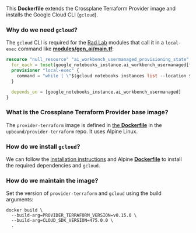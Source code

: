 This **Dockerfile** extends the Crossplane Terraform Provider image and installs the Google Cloud CLI (`gcloud`).

### Why do we need `gcloud`?

The `gcloud` CLI is required for the [Rad Lab](https://github.com/GoogleCloudPlatform/rad-lab/tree/v13.3.1/modules) modules that call it in a `local-exec` command like [**modules/gen_ai/main.tf**](https://github.com/GoogleCloudPlatform/rad-lab/blob/v13.3.1/modules/gen_ai/main.tf#L181-L188):

```tf
resource "null_resource" "ai_workbench_usermanaged_provisioning_state" {
  for_each = toset(google_notebooks_instance.ai_workbench_usermanaged[*].name)
  provisioner "local-exec" {
    command = "while [ \"$(gcloud notebooks instances list --location ${var.zone} --project ${local.project.project_id} --filter 'NAME:${each.value} AND STATE:ACTIVE' --format 'value(STATE)' | wc -l | xargs)\" != 1 ]; do echo \"${each.value} not active yet.\"; done"
  }

  depends_on = [google_notebooks_instance.ai_workbench_usermanaged]
}
```

### What is the Crossplane Terraform Provider base image?

The `provider-terraform` image is defined in [the **Dockerfile**](https://github.com/upbound/provider-terraform/blob/main/cluster/images/provider-terraform/Dockerfile) in the `upbound/provider-terraform` repo. It uses Alpine Linux.

### How do we install `gcloud`?

We can follow the [installation instructions](https://cloud.google.com/sdk/docs/install#linux) and Alpine [**Dockerfile**](https://github.com/GoogleCloudPlatform/cloud-sdk-docker/blob/master/alpine/Dockerfile) to install the required dependencies and `gcloud`.

<!-- TODO: Auth -->

### How do we maintain the image?

Set the version of `provider-terraform` and `gcloud` using the build arguments:

```
docker build \
  --build-arg=PROVIDER_TERRAFORM_VERSION=v0.15.0 \
  --build-arg=CLOUD_SDK_VERSION=475.0.0 \
  .
```
